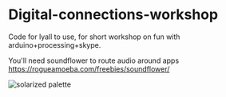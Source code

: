 # Digital-connections-workshop

Code for lyall to use, for short workshop on fun with arduino+processing+skype.

You'll need soundflower to route audio around apps https://rogueamoeba.com/freebies/soundflower/

![solarized palette](https://github.com/altercation/solarized/raw/master/img/solarized-palette.png)
